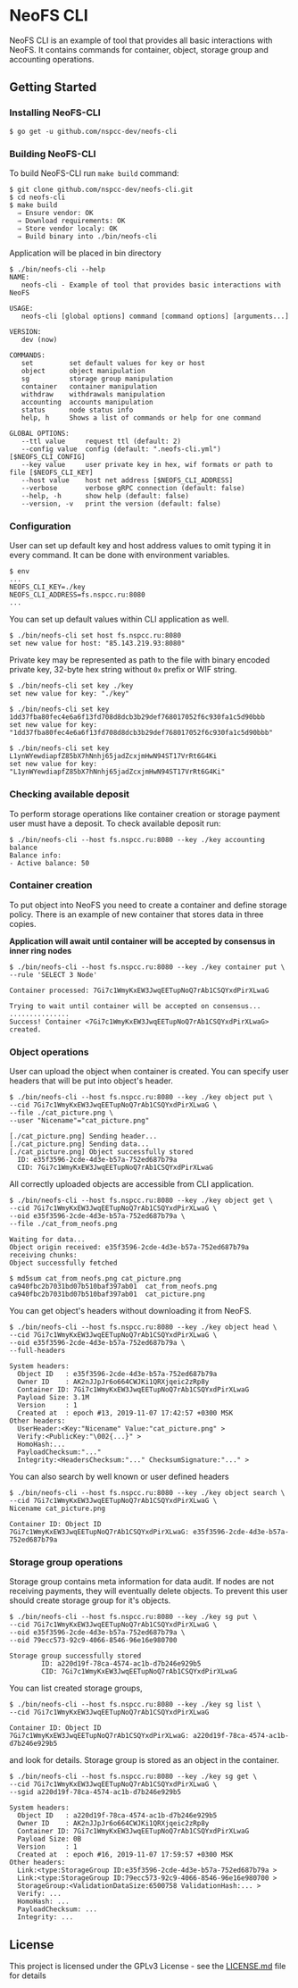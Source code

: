 # NeoFS CLI

NeoFS CLI is an example of tool that provides all basic interactions with NeoFS. 
It contains commands for container, object, storage group and accounting operations.

## Getting Started 

### Installing NeoFS-CLI
```
$ go get -u github.com/nspcc-dev/neofs-cli
```

### Building NeoFS-CLI

To build NeoFS-CLI run `make build` command:

```
$ git clone github.com/nspcc-dev/neofs-cli.git
$ cd neofs-cli 
$ make build
  ⇒ Ensure vendor: OK
  ⇒ Download requirements: OK
  ⇒ Store vendor localy: OK
  ⇒ Build binary into ./bin/neofs-cli
```

Application will be placed in bin directory

```
$ ./bin/neofs-cli --help
NAME:
   neofs-cli - Example of tool that provides basic interactions with NeoFS

USAGE:
   neofs-cli [global options] command [command options] [arguments...]

VERSION:
   dev (now)

COMMANDS:
   set         set default values for key or host
   object      object manipulation
   sg          storage group manipulation
   container   container manipulation
   withdraw    withdrawals manipulation
   accounting  accounts manipulation
   status      node status info
   help, h     Shows a list of commands or help for one command

GLOBAL OPTIONS:
   --ttl value     request ttl (default: 2)
   --config value  config (default: ".neofs-cli.yml") [$NEOFS_CLI_CONFIG]
   --key value     user private key in hex, wif formats or path to file [$NEOFS_CLI_KEY]
   --host value    host net address [$NEOFS_CLI_ADDRESS]
   --verbose       verbose gRPC connection (default: false)
   --help, -h      show help (default: false)
   --version, -v   print the version (default: false)

```
### Configuration

User can set up default key and host address values to omit typing it in every 
command. It can be done with environment variables.

```
$ env
...
NEOFS_CLI_KEY=./key
NEOFS_CLI_ADDRESS=fs.nspcc.ru:8080
...
```

You can set up default values within CLI application as well.

```
$ ./bin/neofs-cli set host fs.nspcc.ru:8080
set new value for host: "85.143.219.93:8080"
```

Private key may be represented as path to the file with binary encoded 
private key, 32-byte hex string without `0x` prefix or WIF string.

```
$ ./bin/neofs-cli set key ./key 
set new value for key: "./key"

$ ./bin/neofs-cli set key 1dd37fba80fec4e6a6f13fd708d8dcb3b29def768017052f6c930fa1c5d90bbb
set new value for key: "1dd37fba80fec4e6a6f13fd708d8dcb3b29def768017052f6c930fa1c5d90bbb"

$ ./bin/neofs-cli set key L1ynWYewdiapfZ85bX7hNnhj65jadZcxjmHwN94ST17VrRt6G4Ki
set new value for key: "L1ynWYewdiapfZ85bX7hNnhj65jadZcxjmHwN94ST17VrRt6G4Ki"
```

### Checking available deposit

To perform storage operations like container creation or storage payment user
must have a deposit. To check available deposit run:

```
$ ./bin/neofs-cli --host fs.nspcc.ru:8080 --key ./key accounting balance 
Balance info:
- Active balance: 50
```
 
### Container creation

To put object into NeoFS you need to create a container and define storage 
policy. There is an example of new container that stores data in three copies.

**Application will await until container will be accepted by consensus in 
inner ring nodes**

```
$ ./bin/neofs-cli --host fs.nspcc.ru:8080 --key ./key container put \
--rule 'SELECT 3 Node'

Container processed: 7Gi7c1WmyKxEW3JwqEETupNoQ7rAb1CSQYxdPirXLwaG

Trying to wait until container will be accepted on consensus...
...............
Success! Container <7Gi7c1WmyKxEW3JwqEETupNoQ7rAb1CSQYxdPirXLwaG> created.
```

### Object operations 

User can upload the object when container is created. You can specify 
user headers that will be put into object's header.

```
$ ./bin/neofs-cli --host fs.nspcc.ru:8080 --key ./key object put \
--cid 7Gi7c1WmyKxEW3JwqEETupNoQ7rAb1CSQYxdPirXLwaG \
--file ./cat_picture.png \
--user "Nicename"="cat_picture.png"

[./cat_picture.png] Sending header...
[./cat_picture.png] Sending data...
[./cat_picture.png] Object successfully stored
  ID: e35f3596-2cde-4d3e-b57a-752ed687b79a
  CID: 7Gi7c1WmyKxEW3JwqEETupNoQ7rAb1CSQYxdPirXLwaG
```

All correctly uploaded objects are accessible from CLI application.

```
$ ./bin/neofs-cli --host fs.nspcc.ru:8080 --key ./key object get \
--cid 7Gi7c1WmyKxEW3JwqEETupNoQ7rAb1CSQYxdPirXLwaG \
--oid e35f3596-2cde-4d3e-b57a-752ed687b79a \
--file ./cat_from_neofs.png

Waiting for data...
Object origin received: e35f3596-2cde-4d3e-b57a-752ed687b79a
receiving chunks: 
Object successfully fetched

$ md5sum cat_from_neofs.png cat_picture.png 
ca940fbc2b7031bd07b510baf397ab01  cat_from_neofs.png
ca940fbc2b7031bd07b510baf397ab01  cat_picture.png
```

You can get object's headers without downloading it from NeoFS.

```
$ ./bin/neofs-cli --host fs.nspcc.ru:8080 --key ./key object head \
--cid 7Gi7c1WmyKxEW3JwqEETupNoQ7rAb1CSQYxdPirXLwaG \
--oid e35f3596-2cde-4d3e-b57a-752ed687b79a \
--full-headers

System headers:
  Object ID   : e35f3596-2cde-4d3e-b57a-752ed687b79a
  Owner ID    : AK2nJJpJr6o664CWJKi1QRXjqeic2zRp8y
  Container ID: 7Gi7c1WmyKxEW3JwqEETupNoQ7rAb1CSQYxdPirXLwaG
  Payload Size: 3.1M
  Version     : 1
  Created at  : epoch #13, 2019-11-07 17:42:57 +0300 MSK
Other headers:
  UserHeader:<Key:"Nicename" Value:"cat_picture.png" > 
  Verify:<PublicKey:"\002{...}" >
  HomoHash:... 
  PayloadChecksum:"..."
  Integrity:<HeadersChecksum:"..." ChecksumSignature:"..." >
```

You can also search by well known or user defined headers
```
$ ./bin/neofs-cli --host fs.nspcc.ru:8080 --key ./key object search \
--cid 7Gi7c1WmyKxEW3JwqEETupNoQ7rAb1CSQYxdPirXLwaG \
Nicename cat_picture.png

Container ID: Object ID
7Gi7c1WmyKxEW3JwqEETupNoQ7rAb1CSQYxdPirXLwaG: e35f3596-2cde-4d3e-b57a-752ed687b79a
```

### Storage group operations

Storage group contains meta information for data audit. If nodes are not 
receiving payments, they will eventually delete objects. To prevent this 
user should create storage group for it's objects.

```
$ ./bin/neofs-cli --host fs.nspcc.ru:8080 --key ./key sg put \
--cid 7Gi7c1WmyKxEW3JwqEETupNoQ7rAb1CSQYxdPirXLwaG \
--oid e35f3596-2cde-4d3e-b57a-752ed687b79a \
--oid 79ecc573-92c9-4066-8546-96e16e980700 

Storage group successfully stored
        ID: a220d19f-78ca-4574-ac1b-d7b246e929b5
        CID: 7Gi7c1WmyKxEW3JwqEETupNoQ7rAb1CSQYxdPirXLwaG
```

You can list created storage groups,

```
$ ./bin/neofs-cli --host fs.nspcc.ru:8080 --key ./key sg list \ 
--cid 7Gi7c1WmyKxEW3JwqEETupNoQ7rAb1CSQYxdPirXLwaG

Container ID: Object ID
7Gi7c1WmyKxEW3JwqEETupNoQ7rAb1CSQYxdPirXLwaG: a220d19f-78ca-4574-ac1b-d7b246e929b5
```

and look for details. Storage group is stored as an object in the container.

```
$ ./bin/neofs-cli --host fs.nspcc.ru:8080 --key ./key sg get \
--cid 7Gi7c1WmyKxEW3JwqEETupNoQ7rAb1CSQYxdPirXLwaG \
--sgid a220d19f-78ca-4574-ac1b-d7b246e929b5

System headers:
  Object ID   : a220d19f-78ca-4574-ac1b-d7b246e929b5
  Owner ID    : AK2nJJpJr6o664CWJKi1QRXjqeic2zRp8y
  Container ID: 7Gi7c1WmyKxEW3JwqEETupNoQ7rAb1CSQYxdPirXLwaG
  Payload Size: 0B
  Version     : 1
  Created at  : epoch #16, 2019-11-07 17:59:57 +0300 MSK
Other headers:
  Link:<type:StorageGroup ID:e35f3596-2cde-4d3e-b57a-752ed687b79a > 
  Link:<type:StorageGroup ID:79ecc573-92c9-4066-8546-96e16e980700 > 
  StorageGroup:<ValidationDataSize:6500758 ValidationHash:... > 
  Verify: ...
  HomoHash: ... 
  PayloadChecksum: ...
  Integrity: ...
```

## License

This project is licensed under the GPLv3 License - 
see the [LICENSE.md](LICENSE.md) file for details
